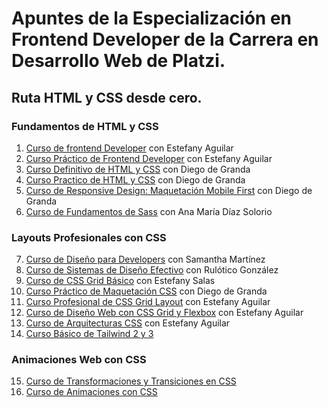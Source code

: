 # Apuntes de la Especialización en Frontend Developer de la Carrera en Desarrollo Web de Platzi.

## Ruta HTML y CSS desde cero.
### Fundamentos de HTML y CSS
1. [Curso de frontend Developer](./01-Curso-de-Frontend-Developer) con Estefany Aguilar
2. [Curso Práctico de Frontend Developer](./02-Curso-Practico-de-Frontend-Developer) con Estefany Aguilar
3. [Curso Definitivo de HTML y CSS](./03-Curso-Definitivo-de-HTML-y-CSS) con Diego de Granda
4. [Curso Practico de HTML y CSS](./04-Curso-Practico-de-HTML-y-CSS) con Diego de Granda
5. [Curso de Responsive Design: Maquetación Mobile First](./05-Curso-Responsive-Design-Mobile-First) con Diego de Granda
6. [Curso de Fundamentos de Sass](./06-Curso-Fundamentos-de-SASS) con Ana María Díaz Solorio

### Layouts Profesionales con CSS
7. [Curso de Diseño para Developers](./07-Curso-de-Diseño-para-Developers) con Samantha Martínez
8. [Curso de Sistemas de Diseño Efectivo](./08-Curso-de-Sistemas-Diseño-Efectivo) con Rulótico González
9. [Curso de CSS Grid Básico](./09-Curso-de-CSS-Grid-basico) con Estefany Salas
10. [Curso Práctico de Maquetación CSS](./10-Curso-Practico-de-Maquetacion-CSS) con Diego de Granda
11. [Curso Profesional de CSS Grid Layout](./11-Curso-Profesional-de-CSS-Grid-Layout) con Estefany Aguilar
12. [Curso de Diseño Web con CSS Grid y Flexbox](./12-Curso-de-Diseño-Web-con-CSS-Grid-y-Flexbox) con Estefany Aguilar
13. [Curso de Arquitecturas CSS](./13-Curso-de-Arquitecturas-CSS) con Estefany Aguilar
14. [Curso Básico de Tailwind 2 y 3]()

### Animaciones Web con CSS
15. [Curso de Transformaciones y Transiciones en CSS]()
16. [Curso de Animaciones con CSS]()

